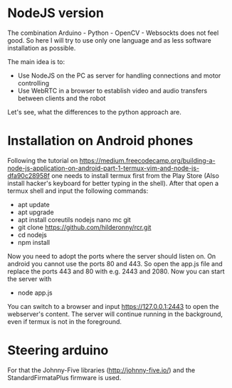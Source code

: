 # NodeJS version

The combination Arduino - Python - OpenCV - Websockts does not feel good.
So here I will try to use only one language and as less software installation as possible.

The main idea is to:
* Use NodeJS on the PC as server for handling connections and motor controlling
* Use WebRTC in a browser to establish video and audio transfers between clients and the robot

Let's see, what the differences to the python approach are.

# Installation on Android phones

Following the tutorial on https://medium.freecodecamp.org/building-a-node-js-application-on-android-part-1-termux-vim-and-node-js-dfa90c28958f one needs to install termux first from the Play Store (Also install hacker's keyboard for better typing in the shell). After that open a termux shell and input the following commands:

* apt update
* apt upgrade
* apt install coreutils nodejs nano mc git
* git clone https://github.com/hilderonny/rcr.git
* cd nodejs
* npm install

Now you need to adopt the ports where the server should listen on. On android you cannot use the ports 80 and 443. So open the app.js file and replace the ports 443 and 80 with e.g. 2443 and 2080. Now you can start the server with

* node app.js

You can switch to a browser and input https://127.0.0.1:2443 to open the webserver's content. The server will continue running in the background, even if termux is not in the foreground.

# Steering arduino

For that the Johnny-Five libraries (http://johnny-five.io/) and the StandardFirmataPlus firmware is used.